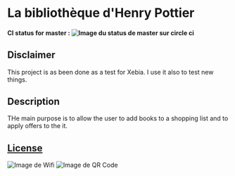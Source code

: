 # La bibliothèque d'Henry Pottier
#### CI status for master : ![Image du status de master sur circle ci](https://circleci.com/gh/TufferyJordan/WifiQrCode/tree/master.png?style=shield&circle-token=0263721f1457026f4cefaec0d039fa71c78525b3)
## Disclaimer
This project is as been done as a test for Xebia. I use it also to test new things.
## Description
THe main purpose is to allow the user to add books to a shopping list and to apply offers to the it.

## [License](LICENSE)

![Image de Wifi](https://www.wi-fi.org/sites/default/files/images/logos/Wi-Fi-B-W.jpg) ![Image de QR Code](http://stonetestweb.azurewebsites.net/img.aspx?custid=1&username=public&codetype=QR&EClevel=0&data=sample)
